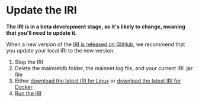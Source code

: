 # Update the IRI

**The IRI is in a beta development stage, so it's likely to change, meaning that you'll need to update it.**

When a new version of the [IRI is released on GitHub](https://github.com/iotaledgerreleases), we recommend that you update your local IRI to the new version.

1. Stop the IRI
2. Delete the mainnetdb folder, the mainnet.log file, and your current IRI .jar file
3. Either [download the latest IRI for Linux](how-to-guides/download-the-iri-on-linux.md) or [download the latest IRI for Docker](how-to-guides/download-the-iri-using-docker.md)
4. [Run the IRI](how-to-guides/run-the-iri.md)
